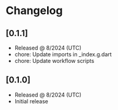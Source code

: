 # Changelog

## [0.1.1]

- Released @ 8/2024 (UTC)
- chore: Update imports in _index.g.dart
- chore: Update workflow scripts

## [0.1.0]

- Released @ 8/2024 (UTC)
- Initial release

